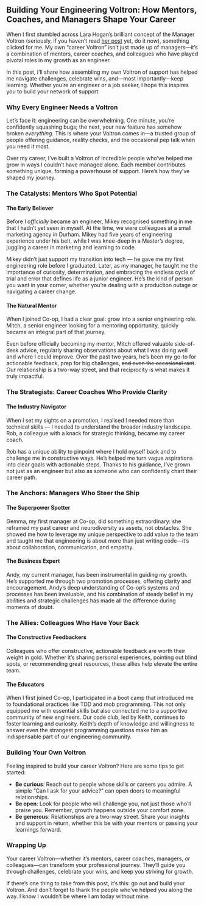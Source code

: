 ## Building Your Engineering Voltron: How Mentors, Coaches, and Managers Shape Your Career
When I first stumbled across Lara Hogan’s brilliant concept of the Manager Voltron (seriously, if you haven’t read [her post](https://larahogan.me/blog/manager-voltron/) yet, do it now), something clicked for me. My own “career Voltron” isn’t just made up of managers—it’s a combination of mentors, career coaches, and colleagues who have played pivotal roles in my growth as an engineer.

In this post, I’ll share how assembling my own Voltron of support has helped me navigate challenges, celebrate wins, and—most importantly—keep learning. Whether you’re an engineer or a job seeker, I hope this inspires you to build your network of support.

### Why Every Engineer Needs a Voltron
Let’s face it: engineering can be overwhelming. One minute, you’re confidently squashing bugs; the next, your new feature has somehow broken *everything*. This is where your Voltron comes in—a trusted group of people offering guidance, reality checks, and the occasional pep talk when you need it most.

Over my career, I’ve built a Voltron of incredible people who’ve helped me grow in ways I couldn’t have managed alone. Each member contributes something unique, forming a powerhouse of support. Here’s how they’ve shaped my journey.

### The Catalysts: Mentors Who Spot Potential
#### The Early Believer
Before I *officially* became an engineer, Mikey recognised something in me that I hadn’t yet seen in myself. At the time, we were colleagues at a small marketing agency in Durham. Mikey had five years of engineering experience under his belt, while I was knee-deep in a Master’s degree, juggling a career in marketing and learning to code.

Mikey didn’t just support my transition into tech — he gave me my first engineering role before I graduated. Later, as my manager, he taught me the importance of curiosity, determination, and embracing the endless cycle of trial and error that defines life as a junior engineer. He’s the kind of person you want in your corner, whether you’re dealing with a production outage or navigating a career change.

#### The Natural Mentor
When I joined Co-op, I had a clear goal: grow into a senior engineering role. Mitch, a senior engineer looking for a mentoring opportunity, quickly became an integral part of that journey.

Even before officially becoming my mentor, Mitch offered valuable side-of-desk advice, regularly sharing observations about what I was doing well and where I could improve. Over the past two years, he’s been my go-to for actionable feedback, prep for big challenges, ~~and even the occasional rant~~. Our relationship is a two-way street, and that reciprocity is what makes it truly impactful.

### The Strategists: Career Coaches Who Provide Clarity
#### The Industry Navigator
When I set my sights on a promotion, I realised I needed more than technical skills — I needed to understand the broader industry landscape. Rob, a colleague with a knack for strategic thinking, became my career coach.

Rob has a unique ability to pinpoint where I hold myself back and to challenge me in constructive ways. He’s helped me turn vague aspirations into clear goals with actionable steps. Thanks to his guidance, I’ve grown not just as an engineer but also as someone who can confidently chart their career path.

### The Anchors: Managers Who Steer the Ship
#### The Superpower Spotter
Gemma, my first manager at Co-op, did something extraordinary: she reframed my past career and neurodiversity as assets, not obstacles. She showed me how to leverage my unique perspective to add value to the team and taught me that engineering is about more than just writing code—it’s about collaboration, communication, and empathy.

#### The Business Expert
Andy, my current manager, has been instrumental in guiding my growth. He’s supported me through two promotion processes, offering clarity and encouragement. Andy’s deep understanding of Co-op’s systems and processes has been invaluable, and his combination of steady belief in my abilities and strategic challenges has made all the difference during moments of doubt.

### The Allies: Colleagues Who Have Your Back
#### The Constructive Feedbackers
Colleagues who offer constructive, actionable feedback are worth their weight in gold. Whether it’s sharing personal experiences, pointing out blind spots, or recommending great resources, these allies help elevate the entire team.

#### The Educators
When I first joined Co-op, I participated in a boot camp that introduced me to foundational practices like TDD and mob programming. This not only equipped me with essential skills but also connected me to a supportive community of new engineers.
Our code club, led by Keith, continues to foster learning and curiosity. Keith’s depth of knowledge and willingness to answer even the strangest programming questions make him an indispensable part of our engineering community.

### Building Your Own Voltron
Feeling inspired to build your career Voltron? Here are some tips to get started:
* **Be curious**: Reach out to people whose skills or careers you admire. A simple “Can I ask for your advice?” can open doors to meaningful relationships.
* **Be open**: Look for people who will challenge you, not just those who’ll praise you. Remember, growth happens outside your comfort zone.
* **Be generous**: Relationships are a two-way street. Share your insights and support in return, whether this be with your mentors or passing your learnings forward.

### Wrapping Up
Your career Voltron—whether it’s mentors, career coaches, managers, or colleagues—can transform your professional journey. They’ll guide you through challenges, celebrate your wins, and keep you striving for growth.

If there’s one thing to take from this post, it’s this: go out and build your Voltron. And don’t forget to thank the people who’ve helped you along the way. I know I wouldn’t be where I am today without mine.
